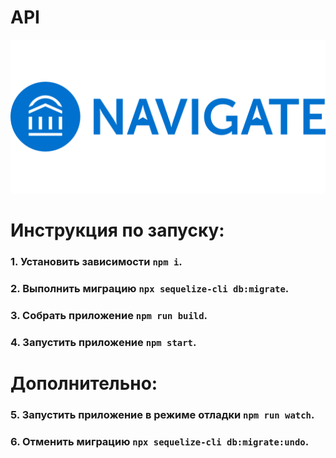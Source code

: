 # API
![API](public/readme.png)

# Инструкция по запуску:
### 1. Установить зависимости ```npm i```.
### 2. Выполнить миграцию ```npx sequelize-cli db:migrate```.
### 3. Собрать приложение ```npm run build```.
### 4. Запустить приложение ```npm start```.

# Дополнительно:
### 5. Запустить приложение в режиме отладки ```npm run watch```.
### 6. Отменить миграцию ```npx sequelize-cli db:migrate:undo```.
